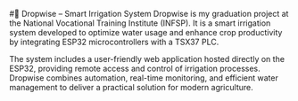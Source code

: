 #🌱 Dropwise – Smart Irrigation System
Dropwise is my graduation project at the National Vocational Training Institute (INFSP). It is a smart irrigation system developed to optimize water usage and enhance crop productivity by integrating ESP32 microcontrollers with a TSX37 PLC.

The system includes a user-friendly web application hosted directly on the ESP32, providing remote access and control of irrigation processes. Dropwise combines automation, real-time monitoring, and efficient water management to deliver a practical solution for modern agriculture.
